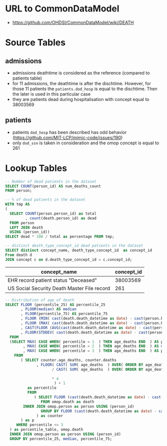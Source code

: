 # URL to CommonDataModel
- https://github.com/OHDSI/CommonDataModel/wiki/DEATH

# Source Tables

## admissions

- admissions deathtime is considered as the reference (compared to patients table)
- for 11 admissions, the deathtime is after the dischtime. However, for those 11 patients the `patients.dod_hosp` is equal to the dischtime. Then the later is used in this particular case
- they are patients dead during hospitalisation with concept equal to 38003569

## patients

- patients `dod_hosp` has been described has odd behavior (https://github.com/MIT-LCP/mimic-code/issues/190)
- only `dod_ssn` is taken in consideration and the omop concept is equal to 261

# Lookup Tables

``` sql
-- Number of dead patients in the dataset
SELECT COUNT(person_id) AS num_deaths_count
FROM person;
```

``` sql
-- % of dead patients in the dataset
WITH tmp AS 
(
  SELECT COUNT(person.person_id) as total
         , count(death.person_id) as dead 
  FROM person  
  LEFT JOIN death 
  USING (person_id))
SELECT dead * 100 / total as percentage FROM tmp;

```

``` sql
-- distinct death_type_concept_id dead patients in the dataset
SELECT distinct concept_name, death_type_concept_id  as concept_id 
From death d 
JOIN concept c on d.death_type_concept_id = c.concept_id;
```
|                concept_name                     |       concept_id            |
|-------------------------------------------------|-----------------------------|
|   EHR record patient status "Deceased"          |              38003569       |
|   US Social Security Death Master File record   |              261            |


``` sql
-- Distribution of age of death
SELECT FLOOR (percentile_25) AS percentile_25
       , FLOOR(median) AS median
       , FLOOR(percentile_75) AS percentile_75
       , FLOOR (MIN( cast(death.death_datetime as date) - cast(person.birth_datetime as date))  / 365.242  )    AS minimum
       , FLOOR (MAX( cast(death.death_datetime as date) - cast(person.birth_datetime as date))  / 365.242  )    AS maximum
       , CAST(FLOOR (AVG(cast(death.death_datetime as date) - cast(person.birth_datetime as date))  / 365.242 ) AS INTEGER)   AS mean
       , FLOOR(STDDEV( cast(death.death_datetime as date) - cast(person.birth_datetime as date))  / 365.242  ) AS stddev
  FROM
  (SELECT MAX( CASE WHEN( percentile = 1  ) THEN age_deaths END  ) AS percentile_25
        , MAX( CASE WHEN( percentile = 2  ) THEN age_deaths END  ) AS median
        , MAX( CASE WHEN( percentile = 3  ) THEN age_deaths END  ) AS percentile_75
    FROM
       ( SELECT counter.age_deaths, counter.deaths
              , FLOOR( CAST( SUM( age_deaths  ) OVER( ORDER BY age_deaths ROWS UNBOUNDED PRECEDING  ) AS DECIMAL  )
                     / CAST( SUM( age_deaths  ) OVER( ORDER BY age_deaths ROWS BETWEEN UNBOUNDED PRECEDING
                                                                        AND UNBOUNDED FOLLOWING  )  AS DECIMAL  )
                     * 4
                      ) + 1
          as percentile
          FROM
             ( SELECT FLOOR (cast(death.death_datetime as date) - cast(person.birth_datetime as date))  / 365.242 as age_deaths, count(*) AS deaths
                FROM omop.death as death
		INNER JOIN omop.person as person USING (person_id)
                GROUP BY FLOOR (cast(death.death_datetime as date) - cast(person.birth_datetime as date))
              ) as counter
       ) as p
     WHERE percentile <= 3
  ) as percentile_table, omop.death
  INNER JOIN omop.person as person USING (person_id)
  GROUP BY percentile_25, median, percentile_75;
```
